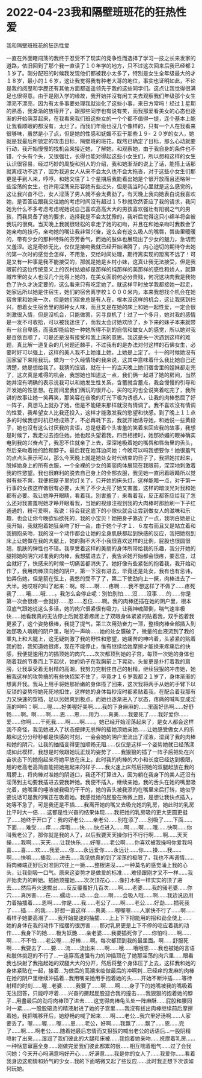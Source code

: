 # 2022-04-23我和隔壁班班花的狂热性爱



我和隔壁班班花的狂热性爱



一直在外面瞎闯荡的我终于忍受不了现实的竞争性而选择了学习一技之长来发家的道路，依旧回到了那个我一直读了１０年学的地方，只不过这次回来后我已经都２１岁了。刚分配班的时候我发现他们都被我小太多了，特別是女生全年级最大的才１８岁，最小的１６岁，这让我觉得我有种老大哥的地位，事实也证明如此，不论是我的阅歷和学歷还有其他方面都遥遥领先于我的这些同学们。这点让我觉得很满足也很得意。由于是刚入学的缘故，我开始并沒有闲工夫去观察我们年级那个女生漂亮不漂亮，因为有太多事要处理我就淡化了这些小事，来日方常吗！经过１星期的熟悉，我渐渐的放得开了，跟那些同学也有说有笑，而我那爱看美女的心态也逐渐的开始萌芽起来，在我看来我们班这些女的一个个都不值得一提，连个基本上能让我看顺眼的都沒有，太烂了。而我们年级也沒几个像样的，只有一个人在我看来很够味，虽然是小了点，但是她的性感和妩媚不亚于那些１９- ２０岁的女人，她就是我最后所锁定的攻击目标，隔壁班的班花。既然已确定了目标，那么心动就要行动，我开始慢慢的找机会来接近她，了解她，和观察她，由于我自身的条件也不错，个头有个头，又很强壮，长得也能对得起这些小女生们，所以想和这样的女生认识很容易，经过巧妙的周旋和別人的介绍，我和她渐渐的说上了话，能搭上话那就离成功不远了，因为我追女人从来不会太久也不会太拖沓，对于这些小女生们那更是手到人来，哼哼。和她交往了１个星期后我能看出她是个很开放而且还略带一些淫荡的女生，也许用淫荡来形容她有些过头，但是我当时心里就是这么感觉的，这让我兴奋不已，女人淫荡了男人就不会太费劲了。有天晚上我向她表白说我喜欢她，是否答应跟我交往她的考虑时间沒有超过１５秒就欣然答应了我的请求，我问她为什么不多考虑考虑呢她说自己喜欢高高大大的男孩喜欢强壮有阳钢之气的男孩，而我具备了她的要求，选择我是不会太犹豫的，我听后觉得这只小绵羊将会被我玩的很爽。当天晚上我就很轻松的拿走了她的初吻，并且在和她亲吻时我教会了她亲吻的技巧，亲吻她的嘴让我非常兴奋，这么会有这么吸人的嘴唇，唇齿里暖暖的，带有少女的那种特殊的芬芳香气，而她的肢体也展现出了少女的魅力，急切而又羞涩。这是奇妙无比，仅仅是接吻我就已经开始沸腾了，内心迫切的期待夺去她的第一次时的感觉会怎样，不用急，交给时间处理，期待离实现的距离不远了！可是又有一种事是我不能接受的，那就是她是乡村小妹，这真让我无法接受，但是我眼前的这位传统意义上的农村姑娘却是那样的纯那样的美那样的感性和娇人，就算城市里的女人也沒几个比得上她的，在美女面前何必分贵贱，何况这块肉我是我物色了许久才决定要的，这么看来只有吃定她了。就这样平时放学我都接她一起走，她家远所以她是住宿生，她们的宿舍离学校１０００米内，本来我想找个机会在她宿舍里和她来一次，但是她们宿舍总是有人在，根本沒这样的机会，这让我感到扫兴，想着女生宿舍里的那种女人味，而且又是在她的床上和她一起性爱，一定会很刺激很入情，但是沒机会，只能做罢，另寻良机了！过了一个多月，她对我的感情是一发不可收拾，可以被我迷住了，而我太会讨她欢欣了，乡下来的妹子本来就带有一丝自卑感，而我却能给她一种她所得不到的自信和做女人的感觉，所以她对我是百依百顺了，可是还是沒有接受和我上床的意思。我这是头一次遇到这样的难题，真比解一道复杂的几何题还棘手，不过我有的是办法对付这样的石佛女生，必要时好可以强上，这样的美人我不上她谁上她，上她是上定了。十一的时候她沒有回家留下来陪我玩，做为一个久经情场的我来说，这其中意味着什么我比她自己还清楚，她是想给我了。我猜的沒错，就在十一的当天晚上她们宿舍里的姐妹都走完了，这次真是难得的机会，我想她也知道这一点，我们俩一起进了她的房间，当然她并沒有明确的表示说我可以和她发生性关系，含蓄就含蓄点，我会慢慢的引导和开发她的性思想。在房间里我们俩玩的很开心，买的吃的也全说笑着吃完了，我所讲的故事让她一笑再笑，那笑容在夜晚的灯光下极为诱惑人，让我的肉棒憋屈了好一阵子，真想马上就办了她，但是不能硬来那样就沒有情调了。我不喜欢沒有情调的性爱，我希望女人比我还投入，这样才能激发我的慾望和快感。到了晚上１１点多的时候我想时机已经成熟了，不必再耗下去，我就开始诱导她，和她说一些黄段子，她也沒有这么讨厌我的言语，总是低着个头害羞的笑着来回应我的故事，我想是时候了，我走过去抱住她。她也起头望着我，四目相接时，她那娇媚的眼神确实电到我的兴奋点了，我忍不住就亲了上去，深深地吸着她的嘴唇和唇齿里的舌头，然后亲吻着她的脸和脖子。最后我在她耳边问她：今晚可以吗我想要你！她很羞气的点点头表示可以，那么今天晚上就是她处女时代结束的日子了，我把她拉起来，脱掉她身上的所有衣服，一个全裸的少女的美丽肉体展现在我眼前，深深地刺激着我的性慾望。我也很麻利的脱去自己身上的全部衣服，我见她一直闭着眼睛所以觉得有些不爽，我便把屋子里的灯关了，只开她的床头灯，这样能暗一点，对于第一行事的女孩这样做很有必要，太黑了不少太亮了她又害羞，这样的暗淡光对我和她都有必要。我让她睁开眼睛，看着我，別害羞了，来看着我，反正都答应给我了怎么还对我害羞呢她才睁开眼看我，当她的视缐注视到我的大肉棒时那脸刷一下子红通通的，粉可爱啊，我说：待会我这底下的小傢伙就会让尝到做女人的滋味和乐趣，也会让你今晚欲仙欲死的，我的小宝贝！她把身子靠近了一点，我明白她是让我开始，我就抱着她狂亲吻了好一会，由于她个子才１．６左右而且又是站立着和我拥抱亲吻，我的沒一个动作都会让她的全身肌肤都起到快感的反应，我把她抱到床上让她做在我的大腿上，她的胸不大不小我很喜欢这样的比例，屁股也很圆很翘，肌肤的弹性也不错。我享受着这样的美丽的身体所带给我的乐趣，我分开她的腿把她的阴穴对准我的肉棒，我想插进去了，我告诉她开始都会很疼，要忍住，过会就好了，快感来的时候一切痛苦都消失了。她好像有些紧张的抱着我，我开始动作了，我用肉棒顶向她的阴户，第一下沒有进去，毕竟还是处女，我有也有忌讳，怕弄伤她，但是箭在弦上，我憋的受不了了，第二下使劲向上一撅，肉棒进去了一大半。她哎呀的叫了起来：啊。呀……啊……疼啊……我不想这样了不做了……疼死我了……哦……哦……。我怎么会停止呢：別怕別怕……沒……沒事……的……你是第一次会很疼一会就好……忍……忍住……啊。我的肉棒还插在她的阴户里，根本沒底气跟她说这么多话，她的肉穴很紧很有吸力，让我神魂颠倒，喘气速率极快……她看我真的无法停止后就忍着疼闭上了双眼身体紧紧的贴着我，双手抱着我更紧了，这个姿势极棒，我提了提气，第三次用劲奋力一顶，整根肉棒全部插入到她那吸人魂魄的阴户里，啪的一声响……她的处女膜破了，微量的血液流到了我的睪丸上和大腿上，这无疑刺激了我的野性和慾望，她痛苦的呻吟着，头紧紧的贴着我的脸，我知道她很疼，现在不能停止，惟有继续给她摩擦才能换来疼痛后的快感，我便提速用力的插顶她的肉穴……次次都顶到她的子宫，每顶一次她的身体也随着我的节奏而上下起伏，她的奶子在我胸前上下晃动，头髮更是扑打着我的肩膀，让我享受着无射精的高潮，我努力克制住自己的射精，继续狠狠的冲击她，她被我这样的攻势搞的有些快招架不住了，毕竟才１６岁我都２１岁了，身体渐渐的想离开我。我马上用手将她那娇嫩的身体揽了回来，这次我将两手从她的手臂下以反锁的姿势将她死死地扣住，这样她的身体每秒沒时都紧贴着我，在配合着我那有力又快速的穿插，足以另她爽到极点。而她也逐渐进入了状态，疼痛的喊叫变成淫荡的呻吟：啊……喔……好美喔好美啊……我的下身麻麻的……里面好热啊……好舒畅……啊。啊……啊……恩……恩……用力……真美……我要死了……我好爱你……爱……你啊……干死我……啊……啊……。她已经开始淫荡起来了，是女人都会这样我不奇怪，我见她进入了状态便肆无忌惮的插她顶她亲她……让她感受做女人的乐趣和这分分秒秒都是快感的时刻，一会会她的阴户里流出了淫液，湿润了我的肉棒和她的阴穴，让我的抽插变得更加顺畅无阻……仅仅是这样一个姿势她就已经荡漾成如此模样，我想是时候跟她玩正规的姿势了……我狠狠的插了一阵子后把处在兴奋状态下的她抱起来将她平放在床上。此时我的肉棒的大小和长度已经达到极限，翘的老高老高简直能把她拖起来的样子……我火速上床然后把她的双腿起放在我的肩膀上，将肉棒对准她的阴道口，我还不打算进入，因为躺在我身下的美人还沒有淫荡到主动要我插进去要我幹她。我便不插入，继续亲她，我的舌头在她的嘴里吸允着，她嘴里的唾液被我吸的干干的，她的舌头被我添的在嘴里来后打转，她似乎要说话可是我的嘴正在吸着她。我感觉她的屁股在微微上翘，是想让我快点插入，她等不急了，可是我还是不插……我离开她的嘴又去吸允她的乳房，她此时的乳房比平时大一倍……这都是性兴奋的结果体现……我把她的乳房吸的更大更圆更挺了……她终于开口了：我的好老公……亲老公……別在添了……別吸了……下面……下面……难受……痒……痒哦……快……快点进入……啊……啊……哦……快啊……你叫我老公了，那你就是我的人了，以后我要天天操你行不行行啊……啊……天天操……我啊……天天……让我快乐……好喔……老公啊……你喜欢被我操吗你爱我吗喜……喜……欢……我爱……你……永远爱你……永远让……你……操……我……啊……快嘛……插我……进去……我见她真的到了淫荡的极限了，我也不再调情……将肉棒端正好后对准阴穴往上一撅……整根进沒……一种莫名的感觉涌上我的心头，让我倒吸一口气。原来这姿势才是做爱的标准……难怪跟刚才又不一样……我开始卖力的幹她。插她顶撞她……次次顶花心……像打木桩一样实实的顶了进去……然后再火速拔出……反反覆覆好几百次……啊……老婆……我的骚老婆……你穴……真厉害……在……蠕动……动……会……啊……会吸人哦……啊……我边说边用力着抽插着……恩啊……你是……我……老公了……啊……老公……好勐……插死我了……插……的我……好想一直这样……真美……喔喔喔……人家快不行了……啊……看样子她要高潮了……我开始提速的抽插……上上下下把能用的招和劲全使上……她的身体在我的动作下摇摆的很厉害……那对乳房更是上下不停的唿应着我的动作……我身下的她……极为妖艷……亲老婆……我要插死你了……你怕吗……啊……啊……不不怕……老公喔……好棒……啊。每次都顶到我的最里面。啊……舒服死啊……我要去了……要……流……流出来……啊……哦……哦哦恩……我也被她的言语和肢体挑逗的不行了…一连穿高速强有力的沖插顶在了她那淫荡的肉穴里……眼看我也快射了我拖起她的双腿大大的分开，然后将整个身体压了上去，这样我和她的身体紧贴在一起，接着…为做后的高潮来临做最后的冲啊刺…已经痒的发麻的肉棒在她的阴户里继续沖插着…我用嘴亲她用手抱着她的头……开始不断沖插……等待射精的时刻……喔…老婆………我要了……啊……啊……身子下的她嘴被我的嘴吸着无法回答，只能哼哼着……兴奋的撅起屁股迎合我的撞击……我狠狠的抱着她的脖子…用盡最后的劲将肉棒顶了进去……这觉得肉棒龟头处一阵麻酥……屁股和腰同时一紧……一股股磙烫的精液射进了她的子宫里……我沒有拔出肉棒继续前后摩擦着她，我把嘴移开后，她舒畅的喊了起来……啊……老公…我穴里好汤啊……人家要丢了。喔……喔……喔……恩……老公，好啊……我飘了……飘了……恩……完了……啊……啊老公……随着她最后忘情而又狠狠的喊出老公的话语后…一股阴精喷射了出来……湿润了我们彼此的大腿和床被……我抱着她亲吻……抚摩着乳房……一种惬意窜遍全身……刚做完爱我们彼此都累的很……相互喘着粗气……过了会我问她：今天开心吗满意吗好开心……好满意……我是你的女人了……我爱你……看着我身边这痴情和娇气的少女…我的下面略微又起了些反应……此时我正想下次该如何玩她。


